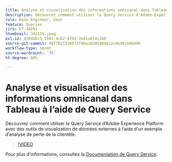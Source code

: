 ```yaml
---
title: Analyse et visualisation des informations omnicanal dans Tableau à l’aide de Query Service
description: Découvrez comment utiliser le Query Service d’Adobe Experience Platform avec des outils de visualisation de données externes à l’aide d’un exemple d’analyse de perte de la clientèle.
role: Data Engineer, User
feature: Queries
jira: KT-10191
thumbnail: 342115.jpeg
exl-id: d39d4bc5-550f-4cb2-875d-2e81a6f4c2b8
source-git-commit: 90f7621536573f60ac6585404b1ac0e49cb08496
workflow-type: tm+mt
source-wordcount: '75'
ht-degree: 88%

---
```


# Analyse et visualisation des informations omnicanal dans Tableau à l’aide de Query Service

Découvrez comment utiliser le Query Service d’Adobe Experience Platform avec des outils de visualisation de données externes à l’aide d’un exemple d’analyse de perte de la clientèle.

>[!VIDEO](https://video.tv.adobe.com/v/342115?quality=12&learn=on)

Pour plus d’informations, consultez la [Documentation de Query Service](https://experienceleague.adobe.com/docs/experience-platform/query/home.html?lang=fr).
